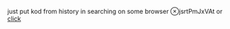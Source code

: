 just put kod from history in searching on some browser ⊗jsrtPmJxVAt
or  [click](https://code.mu/ru/javascript/framework/react/book/prime/jsx/variables/attributes/)
